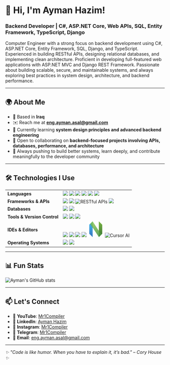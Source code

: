 # 👋 Hi, I'm Ayman Hazim!

### Backend Developer | C#, ASP.NET Core, Web APIs, SQL, Entity Framework, TypeScript, Django

Computer Engineer with a strong focus on backend development using C#, ASP.NET Core, Entity Framework, SQL, Django, and TypeScript. Experienced in building RESTful APIs, designing relational databases, and implementing clean architecture. Proficient in developing full-featured web applications with ASP.NET MVC and Django REST Framework. Passionate about building scalable, secure, and maintainable systems, and always exploring best practices in system design, architecture, and backend performance.

---

## 🌍 About Me

- 📍 Based in **Iraq**
- ✉️ Reach me at **[eng.ayman.asal@gmail.com](mailto:eng.ayman.asal@gmail.com)**
- 🧠 Currently learning **system design principles and advanced backend engineering**
- 🤝 Open to collaborating on **backend-focused projects involving APIs, databases, performance, and architecture**
- 🚀 Always pushing to build better systems, learn deeply, and contribute meaningfully to the developer community

---

## 🛠️ Technologies I Use

<div align="center">

<table>
  <tr>
    <td><strong>Languages</strong></td>
    <td>
      <img src="https://cdn.jsdelivr.net/gh/devicons/devicon/icons/csharp/csharp-original.svg" width="50"/>
      <img src="https://skillicons.dev/icons?i=cpp" width="50"/>
      <img src="https://skillicons.dev/icons?i=c" width="50"/>
      <img src="https://skillicons.dev/icons?i=js" width="50"/>
      <img src="https://skillicons.dev/icons?i=ts" width="50"/>
      <img src="https://skillicons.dev/icons?i=python" width="50"/>
    </td>
  </tr>
  <tr>
    <td><strong>Frameworks & APIs</strong></td>
    <td>
      <img src="https://skillicons.dev/icons?i=dotnet" width="50"/>
      <img src="https://skillicons.dev/icons?i=postman" width="50"/>
      <img src="https://img.icons8.com/color/100/api.png" width="50" title="RESTful APIs"/>
      <img src="https://skillicons.dev/icons?i=django" width="50"/>
    </td>
  </tr>
  <tr>
    <td><strong>Databases</strong></td>
    <td>
      <img src="https://cdn.jsdelivr.net/gh/devicons/devicon/icons/microsoftsqlserver/microsoftsqlserver-plain.svg" width="50"/>
      <img src="https://skillicons.dev/icons?i=postgres" width="50"/>
    </td>
  </tr>
  <tr>
    <td><strong>Tools & Version Control</strong></td>
    <td>
      <img src="https://skillicons.dev/icons?i=docker" width="50"/>
      <img src="https://skillicons.dev/icons?i=git" width="50"/>
      <img src="https://skillicons.dev/icons?i=github" width="50"/>
    </td>
  </tr>
  <tr>
    <td><strong>IDEs & Editors</strong></td>
    <td>
      <img src="https://skillicons.dev/icons?i=visualstudio" width="50"/>
      <img src="https://skillicons.dev/icons?i=vscode" width="50"/>
      <img src="https://cdn.jsdelivr.net/gh/devicons/devicon/icons/rider/rider-original.svg" width="50"/>
      <img src="https://cdn.jsdelivr.net/gh/devicons/devicon/icons/vim/vim-original.svg" width="50"/>
      <img src="https://raw.githubusercontent.com/devicons/devicon/master/icons/neovim/neovim-original.svg" width="50"/>
      <img src="https://avatars.githubusercontent.com/u/139895814?s=200&v=4" width="50" title="Cursor AI"/>
    </td>
  </tr>
  <tr>
    <td><strong>Operating Systems</strong></td>
    <td>
      <img src="https://skillicons.dev/icons?i=linux" width="50"/>
      <img src="https://skillicons.dev/icons?i=windows" width="50"/>
    </td>
  </tr>
</table>

</div>

---

## 📊 Fun Stats

![Ayman's GitHub stats](https://github-readme-stats.vercel.app/api?username=mr1compiler&show_icons=true&theme=tokyonight&hide_border=true)

---

## 📫 Let's Connect

- 🎥 **YouTube**: [Mr1Compiler](https://www.youtube.com/@Mr1Compiler)  
- 💼 **LinkedIn**: [Ayman Hazim](https://www.linkedin.com/in/ayman-hazim-a8219b327/)  
- 📸 **Instagram**: [Mr1Compiler](https://instagram.com/mr1compiler)  
- 💬 **Telegram**: [Mr1Compiler](https://t.me/mr1compiler)  
- 📧 **Email**: [eng.ayman.asal@gmail.com](mailto:eng.ayman.asal@gmail.com)

---

_✨ "Code is like humor. When you have to explain it, it’s bad." – Cory House ✨_
